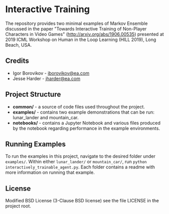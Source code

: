 # Interactive Training

The repository provides two minimal examples of Markov Ensemble discussed in the paper "Towards Interactive Training of Non-Player Characters in Video Games" (http://arxiv.org/abs/1906.00535) presented at 2019 ICML Workshop on Human in the Loop Learning (HILL 2019), Long Beach, USA.

## Credits
+ Igor Borovikov - iborovikov@ea.com
+ Jesse Harder - jharder@ea.com

## Project Structure

- **common/** - a source of code files used throughout the project.
- **examples/** - contains two example demonstrations that can be run: lunar_lander and mountain_car.
- **notebooks/** - contains a Jupyter Notebook and various files produced by the notebook regarding performance in the example environments.

## Running Examples 

To run the examples in this project, navigate to the desired folder under `examples/`. Within either `lunar_lander/` or `mountain_car/`, run `python interactively_trainable_agent.py`. Each folder contains a readme with more information on running that example.


## License
Modified BSD License (3-Clause BSD license) see the file LICENSE in the project root.
